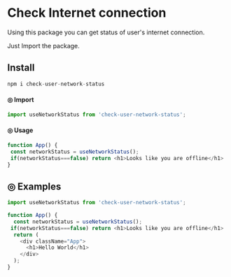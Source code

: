 # Check Internet connection

Using this package you can get status of user's internet connection.

Just Import the package.


## Install

```js
npm i check-user-network-status
```

#### ◎ Import
```js
import useNetworkStatus from 'check-user-network-status';
```

#### ◎ Usage
```js
function App() {
 const networkStatus = useNetworkStatus();
 if(networkStatus===false) return <h1>Looks like you are offline</h1>
}
```

## ◎ Examples

```javascript
import useNetworkStatus from 'check-user-network-status';

function App() {
  const networkStatus = useNetworkStatus();
 if(networkStatus===false) return <h1>Looks like you are offline</h1>
  return (
    <div className="App">
      <h1>Hello World</h1>
    </div>
  );
}
